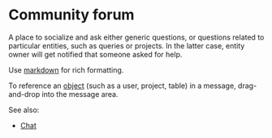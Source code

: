 <!-- TITLE: Community forum -->
<!-- SUBTITLE: -->

# Community forum

A place to socialize and ask either generic questions, or questions related to particular entities, such as queries or
projects. In the latter case, entity owner will get notified that someone asked for help.

Use [markdown](../overview/markdown.md) for rich formatting.

To reference an [object](../overview/objects.md) (such as a user, project, table) in a message, drag-and-drop into the
message area.

See also:

* [Chat](chat.md)
